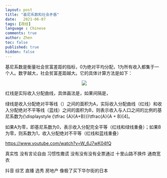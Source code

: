 ```yaml
---
layout: post
title: "基尼系数和社会矛盾"
date:   2021-06-07
tags: [政经]
language : Chinese
comments: true
author: Zhen
toc: false
published: true
hidden: false
---
```

基尼系数是衡量社会贫富差距的指标，0为绝对平均分配，1为所有收入都集于一个人。数字越大，社会贫富差距越大。它的具体计算方法是如下：
<p align="center"> <img src="{{ site.imageurl }}/基尼系数.png"> </p> 

红线是实际收入分配曲线，具体画法是，如果间隔是，

绿线是收入分配绝对平等线（）之间的面积为A，实际收入分配曲线（红线）和收入分配绝对不平等线（蓝线）之间的面积为B，则表示收入与人口之间的比例的基尼系数为{\displaystyle {\tfrac {A}{A+B}}}\tfrac{A}{A + B}[4]。

如果A为零，即基尼系数为0，表示收入分配完全平等（红线和绿线重叠）；如果B为零，则系数为1，收入分配绝对不平等（红线和蓝线重叠）


https://www.youtube.com/watch?v=W_6J7wK04fQ

真实性 没有言论自由 习惯性撒谎
没有没有没有全票通过
十里山路不换件 通商宽衣

抖音 综艺 直播 选秀 房地产 像极了买下华尔街的日本
<!--stackedit_data:
eyJoaXN0b3J5IjpbMjA5NjQyNzksODU3NTc0NzQ3XX0=
-->